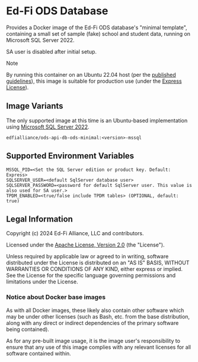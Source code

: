 # Ed-Fi ODS Database

Provides a Docker image of the Ed-Fi ODS database's "minimal template",
containing a small set of sample (fake) school and student data, running on
Microsoft SQL Server 2022.

SA user is disabled after initial setup.

> [!NOTE]
> By running this container on an Ubuntu 22.04 host (per the
> [published guidelines](https://learn.microsoft.com/en-us/troubleshoot/sql/database-engine/install/windows/support-policy-sql-server#guidelines)), 
> this image is suitable for production use (under the [Express License](#sql-server-2022-express-license-overview)). 

## Image Variants

The only supported image at this time is an Ubuntu-based implementation using
[Microsoft SQL Server 2022](https://mcr.microsoft.com/product/mssql/server/about).

`edfialliance/ods-api-db-ods-minimal:<version>-mssql`

## Supported Environment Variables

```none
MSSQL_PID=<Set the SQL Server edition or product key. Default: Express>
SQLSERVER_USER=<default SqlServer database user>
SQLSERVER_PASSWORD=<password for default SqlServer user. This value is also used for SA user.>
TPDM_ENABLED=<true/false include TPDM tables> (OPTIONAL, default: true)
```

## Legal Information

Copyright (c) 2024 Ed-Fi Alliance, LLC and contributors.

Licensed under the [Apache License, Version
2.0]([LICENSE](https://www.apache.org/licenses/LICENSE-2.0.txt)) (the
"License").

Unless required by applicable law or agreed to in writing, software distributed
under the License is distributed on an "AS IS" BASIS, WITHOUT WARRANTIES OR
CONDITIONS OF ANY KIND, either express or implied. See the License for the
specific language governing permissions and limitations under the License.

### Notice about Docker base images

As with all Docker images, these likely also contain other software which may be
under other licenses (such as Bash, etc. from the base distribution, along with
any direct or indirect dependencies of the primary software being contained).

As for any pre-built image usage, it is the image user's responsibility to
ensure that any use of this image complies with any relevant licenses for all
software contained within.
